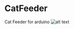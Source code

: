 # CatFeeder
Cat Feeder for arduino
![alt text](https://github.com/Poussinberlin/CatFeeder/raw/master/img/cat.png)

